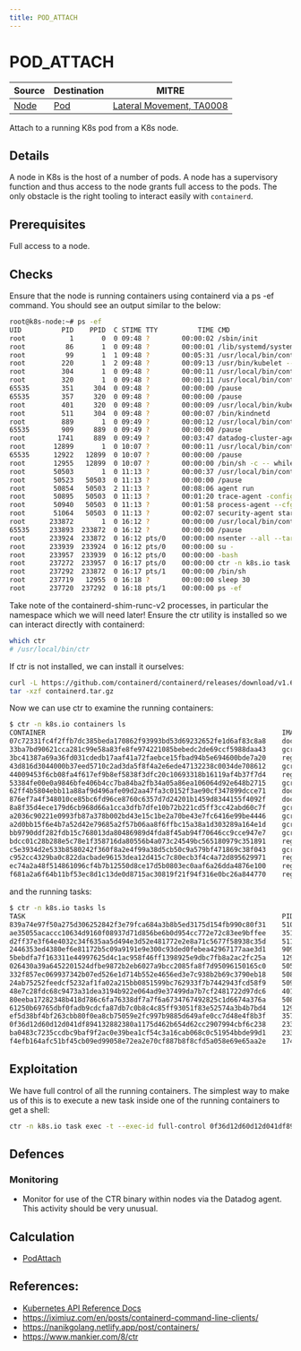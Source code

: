 ```yaml
---
title: POD_ATTACH
---
```


<!--
id: POD_ATTACH
name: "Attach to running pod"
mitreAttackTechnique: N/A - N/ATODO
mitreAttackTactic: TA0008 - Lateral Movement
-->

# POD_ATTACH

| Source                      | Destination                           | MITRE                            |
| --------------------------- | ------------------------------------- |----------------------------------|
| [Node](../entities/node.md) | [Pod](../entities/pod.md)  | [Lateral Movement, TA0008](https://attack.mitre.org/tactics/TA0008/) |

Attach to a running K8s pod from a K8s node.

## Details

A node in K8s is the host of a number of pods. A node has a supervisory function and thus access to the node grants full access to the pods. The only obstacle is the right tooling to interact easily with `containerd`. 

## Prerequisites

Full access to a node.

## Checks

Ensure that the node is running containers using containerd via a ps -ef command. You should see an output similar to the below:

```bash
root@k8s-node:~# ps -ef
UID          PID    PPID  C STIME TTY          TIME CMD
root           1       0  0 09:48 ?        00:00:02 /sbin/init
root          86       1  0 09:48 ?        00:00:01 /lib/systemd/systemd-journald
root          99       1  1 09:48 ?        00:05:31 /usr/local/bin/containerd
root         220       1  2 09:48 ?        00:09:13 /usr/bin/kubelet --bootstrap-kubeconfig=/etc/kubernetes/bootstrap-kubelet.conf --kubeconfig=/etc/kubernetes/kubelet.conf --config=/var/lib/kubelet/config.yaml -
root         304       1  0 09:48 ?        00:00:11 /usr/local/bin/containerd-shim-runc-v2 -namespace k8s.io -id ae35055acaccc10634d9160f08937d71d856be6b0d954cc772e72c83ee9bffee -address /run/containerd/container
root         320       1  0 09:48 ?        00:00:11 /usr/local/bin/containerd-shim-runc-v2 -namespace k8s.io -id ef5d38bf4bf263cbb80f0ea8cb75059e2fc997b9885d649afe0cc7d48e4f8b3f -address /run/containerd/container
65535        351     304  0 09:48 ?        00:00:00 /pause
65535        357     320  0 09:48 ?        00:00:00 /pause
root         401     320  0 09:48 ?        00:00:09 /usr/local/bin/kube-proxy --config=/var/lib/kube-proxy/config.conf --hostname-override=k8s-gameday-worker
root         511     304  0 09:48 ?        00:00:07 /bin/kindnetd
root         889       1  0 09:49 ?        00:00:12 /usr/local/bin/containerd-shim-runc-v2 -namespace k8s.io -id 2446353ed4380ef6e81172b5c09a9191e9e300c93ded0febea42967177aae3d1 -address /run/containerd/container
65535        909     889  0 09:49 ?        00:00:00 /pause
root        1741     889  0 09:49 ?        00:03:47 datadog-cluster-agent start
root       12899       1  0 10:07 ?        00:00:11 /usr/local/bin/containerd-shim-runc-v2 -namespace k8s.io -id 61250b69765dbf0fadb9cdcfa87db7c0b8c4c85ff93051f83e52574a3b4b7bd4 -address /run/containerd/container
65535      12922   12899  0 10:07 ?        00:00:00 /pause
root       12955   12899  0 10:07 ?        00:00:00 /bin/sh -c -- while true; do sleep 30; done;
root       50503       1  0 11:13 ?        00:00:37 /usr/local/bin/containerd-shim-runc-v2 -namespace k8s.io -id 026430a39a6452201524dfbe9872b2eb6027a9bcc2085fa8f7d95096150165c0 -address /run/containerd/container
root       50523   50503  0 11:13 ?        00:00:00 /pause
root       50854   50503  2 11:13 ?        00:08:06 agent run
root       50895   50503  0 11:13 ?        00:01:20 trace-agent -config=/etc/datadog-agent/datadog.yaml
root       50940   50503  0 11:13 ?        00:01:58 process-agent --cfgpath=/etc/datadog-agent/datadog.yaml
root       51064   50503  0 11:13 ?        00:02:07 security-agent start -c=/etc/datadog-agent/datadog.yaml
root      233872       1  0 16:12 ?        00:00:00 /usr/local/bin/containerd-shim-runc-v2 -namespace k8s.io -id ba0483c7235ccdbc9baf9f2ac0e39bea1cf54c3a16cab068c0c51954bbde99d1 -address /run/containerd/container
65535     233893  233872  0 16:12 ?        00:00:00 /pause
root      233924  233872  0 16:12 pts/0    00:00:00 nsenter --all --target=1 -- su -
root      233939  233924  0 16:12 pts/0    00:00:00 su -
root      233957  233939  0 16:12 pts/0    00:00:00 -bash
root      237272  233957  0 16:17 pts/0    00:00:00 ctr -n k8s.io task exec -t --exec-id full-control 0f36d12d60d12d041df894132882380a1175d462b654d62cc2907994cbf6c238 /bin/sh
root      237292  233872  0 16:17 pts/1    00:00:00 /bin/sh
root      237719   12955  0 16:18 ?        00:00:00 sleep 30
root      237720  237292  0 16:18 pts/1    00:00:00 ps -ef
```

Take note of the containerd-shim-runc-v2 processes, in particular the namespace which we will need later! Ensure the ctr utility is installed so we can interact directly with containerd:

```bash
which ctr
# /usr/local/bin/ctr
```
If ctr is not installed, we can install it ourselves:

```bash
curl -L https://github.com/containerd/containerd/releases/download/v1.6.19/containerd-1.6.19-linux-arm64.tar.gz > containerd.tar.gz
tar -xzf containerd.tar.gz
```
Now we can use ctr to examine the running containers:

```bash
$ ctr -n k8s.io containers ls
CONTAINER                                                           IMAGE                                            RUNTIME
07c72331fc4f2ffb7dc385beda170862f93993bd53d69232652fe1d6af83c8a8    docker.io/kindest/kindnetd:v20221004-44d545d1    io.containerd.runc.v2
33ba7bd90621cca281c99e58a83fe8fe974221085bebedc2de69ccf5988daa43    gcr.io/datadoghq/agent:7.43.0                    io.containerd.runc.v2
3bc41387a69a36fd031cdedb17aaf41a72faebce15fbad94b5e694600bde7a20    registry.k8s.io/pause:3.7                        io.containerd.runc.v2
43d816d3044000b37eed5710c2ad3da5f8f4a2e6ede47132238c0034de708612    gcr.io/datadoghq/agent:7.43.0                    io.containerd.runc.v2
44009453f6cb08fa4f617ef9b8ef5838f3dfc20c10693318b16119af4b37f7d4    registry.k8s.io/pause:3.7                        io.containerd.runc.v2
53384fe00e0a9846bfe406b4cc7ba84ba2fb34a05a86ea106064d92e648b2715    gcr.io/datadoghq/agent:7.43.0                    io.containerd.runc.v2
62ff4b5804ebb11a88af9d496afe09d2aa47fa3c0152f3ae90cf347899dcce71    docker.io/library/ubuntu:22.04                   io.containerd.runc.v2
876ef7a4f348010ce85bc6fd96ce8760c6357d7d24201b1459d8344155f4092f    docker.io/library/ubuntu:22.04                   io.containerd.runc.v2
8a8f35d4ece179d6cb968d66a1cca3dfb7dfe10b72b221cd5ff3cc42abd60c7f    gcr.io/datadoghq/agent:7.43.0                    io.containerd.runc.v2
a2036c90221e0993fb87a378b002bd43e15c1be2a70be43e7fc6416e99be4446    gcr.io/datadoghq/agent:7.43.0                    io.containerd.runc.v2
a2d0bb15f6e4b7a52d42e79685a2f57b06aa8f6ffbc15a38a1d303289a164e1d    gcr.io/datadoghq/agent:7.43.0                    io.containerd.runc.v2
bb9790ddf282fdb15c768013da80486989d4fda8f45ab94f70646cc9cce947e7    gcr.io/datadoghq/agent:7.43.0                    io.containerd.runc.v2
bdcc01c28b288e5c78e1f358716da80556b4a073c24549bc565180979c351891    registry.k8s.io/pause:3.7                        io.containerd.runc.v2
c5e3934d2e533b8580242f360f8a2e4f99a38d5cb50c9a579bf471869c38f043    gcr.io/datadoghq/agent:7.43.0                    io.containerd.runc.v2
c952cc4329ba0c822dacbade96153dea12d415c7c80ecb3f4c4a72d895629971    registry.k8s.io/kube-proxy:v1.25.3               io.containerd.runc.v2
ec74a2a48f514861096cf4b7b12550d8ce17d5b0803ec0aaf6a26dda4876e100    registry.k8s.io/pause:3.7                        io.containerd.runc.v2
f681a2a6f64b11bf53ec8d1c13de0d8715ac30819f21f94f316e0bc26a844770    registry.k8s.io/pause:3.7                        io.containerd.runc.v2
```

and the running tasks:

```bash
$ ctr -n k8s.io tasks ls
TASK                                                                PID       STATUS
839a74e97f50a275d306252842f3e79fca684a3b8b5ed3175d154fb990c80f31    51064     RUNNING
ae35055acaccc10634d9160f08937d71d856be6b0d954cc772e72c83ee9bffee    351       RUNNING
d2ff37e3f64e4032c34f635aa5d494e3d52e481772e2e8a71c5677f58938c35d    511       RUNNING
2446353ed4380ef6e81172b5c09a9191e9e300c93ded0febea42967177aae3d1    909       RUNNING
5bebdfa7f163311e44997625d4c1ac958f46ff1398925e9dbc7fb8a2ac2fc25a    12955     RUNNING
026430a39a6452201524dfbe9872b2eb6027a9bcc2085fa8f7d95096150165c0    50523     RUNNING
332f857ec069937342b07ed526e1d714b552e4656ed3e7c938b2b69c3790eb18    50895     RUNNING
24ab75252feedcf5232af1fa02a215bb0851599bc762933f7b7442943fcd58f9    50940     RUNNING
48e7c28fdc68c9473a31dea3194b922e064ad9e37499da7b7cf2481722d97dc6    401       RUNNING
80eeba17282348b418d786c6fa76338df7a7f6a6734767492825c1d6674a376a    50854     RUNNING
61250b69765dbf0fadb9cdcfa87db7c0b8c4c85ff93051f83e52574a3b4b7bd4    12922     RUNNING
ef5d38bf4bf263cbb80f0ea8cb75059e2fc997b9885d649afe0cc7d48e4f8b3f    357       RUNNING
0f36d12d60d12d041df894132882380a1175d462b654d62cc2907994cbf6c238    233924    RUNNING
ba0483c7235ccdbc9baf9f2ac0e39bea1cf54c3a16cab068c0c51954bbde99d1    233893    RUNNING
f4efb164afc51bf45cb09ed99058e72ea2e70cf887b8f8cfd5a058e69e65aa2e    1741      RUNNING
```

## Exploitation

We have full control of all the running containers. The simplest way to make us of this is to execute a new task inside one of the running containers to get a shell:

```bash
ctr -n k8s.io task exec -t --exec-id full-control 0f36d12d60d12d041df8941
```

## Defences

### Monitoring

+ Monitor for use of the CTR binary within nodes via the Datadog agent. This activity should be very unusual.

## Calculation

+ [PodAttach](https://github.com/DataDog/KubeHound/tree/main/pkg/kubehound/graph/edge/pod_attach.go)

## References:

+ [Kubernetes API Reference Docs](https://kubernetes.io/docs/reference/generated/kubernetes-api/v1.26/#pod-v1-core)
+ https://iximiuz.com/en/posts/containerd-command-line-clients/
+ https://nanikgolang.netlify.app/post/containers/
+ https://www.mankier.com/8/ctr